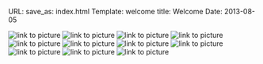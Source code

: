 ﻿URL: 
save_as: index.html
Template: welcome
title: Welcome
Date: 2013-08-05
<div id="maximage">
<img alt="link to picture" src="static/images/welcome/blog_1.png" />
<img alt="link to picture" src="static/images/welcome/blog_2.png" />
<img alt="link to picture" src="static/images/welcome/blog_3.png" />
<img alt="link to picture" src="static/images/welcome/google.png" />
<img alt="link to picture" src="static/images/welcome/final_uestc.png" />
<img alt="link to picture" src="static/images/welcome/2013-07-22-270_1.jpg" />
<img alt="link to picture" src="static/images/welcome/2013-07-22-271.jpg" />
<img alt="link to picture" src="static/images/welcome/2013-07-25-278.jpg" />
<img alt="link to picture" src="static/images/welcome/2013-07-22-270_2.jpg" />
<img alt="link to picture" src="static/images/welcome/wiki1.jpg" />
<img alt="link to picture" src="static/images/welcome/wiki2.jpg" />
</div>
